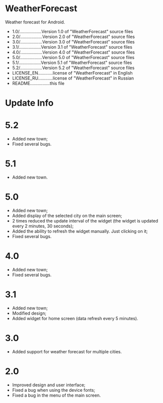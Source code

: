 # WeatherForecast
Weather forecast for Android.

- 1.0/..................Version 1.0 of "WeatherForecast" source files
- 2.0/..................Version 2.0 of "WeatherForecast" source files
- 3.0/..................Version 3.0 of "WeatherForecast" source files
- 3.1/..................Version 3.1 of "WeatherForecast" source files
- 4.0/..................Version 4.0 of "WeatherForecast" source files
- 5.0/..................Version 5.0 of "WeatherForecast" source files
- 5.1/..................Version 5.1 of "WeatherForecast" source files
- 5.2/..................Version 5.2 of "WeatherForecast" source files
- LICENSE_EN............license of "WeatherForecast" in English
- LICENSE_RU............license of "WeatherForecast" in Russian
- README................this file

# Update Info

5.2
=================
- Added new town;
- Fixed several bugs.

5.1
=================
- Added new town.

5.0
=================
- Added new town;
- Added display of the selected city on the main screen;
- 2 times reduced the update interval of the widget (the widget is updated every 2 minutes, 30 seconds);
- Added the ability to refresh the widget manually. Just clicking on it;
- Fixed several bugs.

4.0
=================
- Added new town;
- Fixed several bugs.

3.1
=================
- Added new town;
- Modified design;
- Added widget for home screen (data refresh every 5 minutes).

3.0
=================
- Added support for weather forecast for multiple cities.

2.0
=================
- Improved design and user interface;
- Fixed a bug when using the device fonts;
- Fixed a bug in the menu of the main screen.